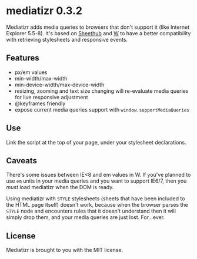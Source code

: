 mediatizr 0.3.2
===============

Mediatizr adds media queries to browsers that don't support it (like Internet Explorer 5.5-8). It's based on [Sheethub](https://github.com/pyrsmk/Sheethub) and [W](https://github.com/pyrsmk/W) to have a better compatibility with retrieving stylesheets and responsive events.

Features
--------

- px/em values
- min-width/max-width
- min-device-width/max-device-width
- resizing, zooming and text size changing will re-evaluate media queries for live responsive adjustment
- @keyframes friendly
- expose current media queries support with `window.supportMediaQueries`

Use
---

Link the script at the top of your page, under your stylesheet declarations.

Caveats
-------

There's some issues between IE<8 and em values in W. If you've planned to use `em` units in your media queries and you want to support IE6/7, then you _must_ load mediatizr when the DOM is ready.

Using mediatizr with `STYLE` stylesheets (sheets that have been included to the HTML page itself) doesn't work, because when the browser parses the `STYLE` node and encounters rules that it doesn't understand then it will simply drop them, and your media queries are just lost. For...ever.

License
-------

Mediatizr is brought to you with the MIT license.
